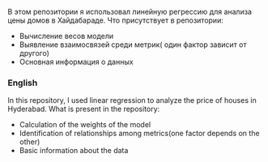 В этом репозитории я использовал линейную регрессию для анализа цены домов в Хайдабараде.
Что присутствует в репозитории:

-  Вычисление весов модели
- Выявление взаимосвязей среди метрик( один фактор зависит от другого)
- Основная информация о данных

### English

In this repository, I used linear regression to analyze the price of houses in Hyderabad.
What is present in the repository:

- Calculation of the weights of the model
- Identification of relationships among metrics(one factor depends on the other)
- Basic information about the data
